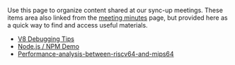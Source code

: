 Use this page to organize content shared at our sync-up meetings. These items area also linked from the [meeting minutes](Sync-up-meeting-minutes) page, but provided here as a quick way to find and access useful materials.

* [V8 Debugging Tips](https://github.com/v8-riscv/v8/wiki/media/Debugging.pptx)
* [Node.js / NPM Demo](https://github.com/v8-riscv/v8/wiki/media/node-npm.m4v)
* [Performance-analysis-between-riscv64-and-mips64](https://github.com/v8-riscv/v8/wiki/media/Performance-analysis-between-riscv64-and-mips64.pdf)